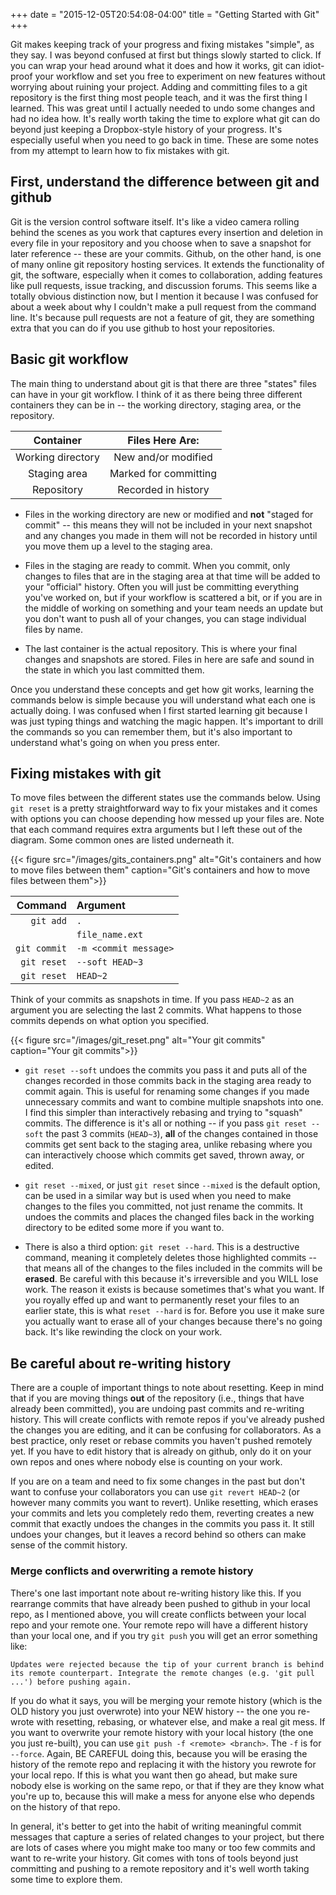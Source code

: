 +++
date = "2015-12-05T20:54:08-04:00"
title = "Getting Started with Git"
+++

Git makes keeping track of your progress and fixing mistakes "simple", as they say. I was beyond confused at first but things slowly started to click. If you can wrap your head around what it does and how it works, git can idiot-proof your workflow and set you free to experiment on new features without worrying about ruining your project. Adding and committing files to a git repository is the first thing most people teach, and it was the first thing I learned. This was great until I actually needed to undo some changes and had no idea how. It's really worth taking the time to explore what git can do beyond just keeping a Dropbox-style history of your progress. It's especially useful when you need to go back in time. These are some notes from my attempt to learn how to fix mistakes with git.

## First, understand the difference between git and github

Git is the version control software itself. It's like a video camera rolling behind the scenes as you work that captures every insertion and deletion in every file in your repository and you choose when to save a snapshot for later reference -- these are your commits. Github, on the other hand, is one of many online git repository hosting services. It extends the functionality of git, the software, especially when it comes to collaboration, adding features like pull requests, issue tracking, and discussion forums. This seems like a totally obvious distinction now, but I mention it because I was confused for about a week about why I couldn't make a pull request from the command line. It's because pull requests are not a feature of git, they are something extra that you can do if you use github to host your repositories.

## Basic git workflow

The main thing to understand about git is that there are three "states" files can have in your git workflow. I think of it as there being three different containers they can be in -- the working directory, staging area, or the repository.

| Container | Files Here Are: |
|:---------:|:---------------:|
|Working directory | New and/or modified |
|Staging area     | Marked for committing |
|Repository       | Recorded in history |

- Files in the working directory are new or modified and **not** "staged for commit" -- this means they will not be included in your next snapshot and any changes you made in them will not be recorded in history until you move them up a level to the staging area.

- Files in the staging are ready to commit. When you commit, only changes to files that are in the staging area at that time will be added to your "official" history. Often you will just be committing everything you've worked on, but if your workflow is scattered a bit, or if you are in the middle of working on something and your team needs an update but you don't want to push all of your changes, you can stage individual files by name.

- The last container is the actual repository. This is where your final changes and snapshots are stored. Files in here are safe and sound in the state in which you last committed them.

Once you understand these concepts and get how git works, learning the commands below is simple because you will understand what each one is actually doing. I was confused when I first started learning git because I was just typing things and watching the magic happen. It's important to drill the commands so you can remember them, but it's also important to understand what's going on when you press enter.

## Fixing mistakes with git

To move files between the different states use the commands below. Using `git reset` is a pretty straightforward way to fix your mistakes and it comes with options you can choose depending how messed up your files are. Note that each command requires extra arguments but I left these out of the diagram. Some common ones are listed underneath it.

{{< figure src="/images/gits_containers.png" alt="Git's containers and how to move files between them" caption="Git's containers and how to move files between them">}}

| Command    | Argument   |
| -------:   |:---------- |
|`git add`   |`.`         |
|            |`file_name.ext` |
|`git commit`|`-m <commit message>`|
|`git reset` |`--soft HEAD~3`|
|`git reset` |`HEAD~2`|

Think of your commits as snapshots in time. If you pass `HEAD~2` as an argument you are selecting the last 2 commits. What happens to those commits depends on what option you specified.

{{< figure src="/images/git_reset.png" alt="Your git commits" caption="Your git commits">}}

- `git reset --soft` undoes the commits you pass it and puts all of the changes recorded in those commits back in the staging area ready to commit again. This is useful for renaming some changes if you made unnecessary commits and want to combine multiple snapshots into one. I find this simpler than interactively rebasing and trying to "squash" commits. The difference is it's all or nothing -- if you pass `git reset --soft` the past 3 commits (`HEAD~3`), **all** of the changes contained in those commits get sent back to the staging area, unlike rebasing where you can interactively choose which commits get saved, thrown away, or edited.

- `git reset --mixed`, or just `git reset` since `--mixed` is the default option, can be used in a similar way but is used when you need to make changes to the files you committed, not just rename the commits. It undoes the commits and places the changed files back in the working directory to be edited some more if you want to.

- There is also a third option: `git reset --hard`. This is a destructive command, meaning it completely deletes those highlighted commits -- that means all of the changes to the files included in the commits will be **erased**. Be careful with this because it's irreversible and you WILL lose work. The reason it exists is because sometimes that's what you want. If you royally effed up and want to permanently reset your files to an earlier state, this is what `reset --hard` is for. Before you use it make sure you actually want to erase all of your changes because there's no going back. It's like rewinding the clock on your work.

## Be careful about re-writing history

There are a couple of important things to note about resetting. Keep in mind that if you are moving things **out** of the repository (i.e., things that have already been committed), you are undoing past commits and re-writing history. This will create conflicts with remote repos if you've already pushed the changes you are editing, and it can be confusing for collaborators. As a best practice, only reset or rebase commits you haven't pushed remotely yet. If you have to edit history that is already on github, only do it on your own repos and ones where nobody else is counting on your work.

If you are on a team and need to fix some changes in the past but don't want to confuse your collaborators you can use `git revert HEAD~2` (or however many commits you want to revert). Unlike resetting, which erases your commits and lets you completely redo them, reverting creates a new commit that exactly undoes the changes in the commits you pass it. It still undoes your changes, but it leaves a record behind so others can make sense of the commit history.

### Merge conflicts and overwriting a remote history

There's one last important note about re-writing history like this. If you rearrange commits that have already been pushed to github in your local repo, as I mentioned above, you will create conflicts between your local repo and your remote one. Your remote repo will have a different history than your local one, and if you try `git push` you will get an error something like:

`Updates were rejected because the tip of your current branch is behind its remote counterpart. Integrate the remote changes (e.g. 'git pull ...') before pushing again.`

If you do what it says, you will be merging your remote history (which is the OLD history you just overwrote) into your NEW history -- the one you re-wrote with resetting, rebasing, or whatever else, and make a real git mess. If you want to overwrite your remote history with your local history (the one you just re-built), you can use `git push -f <remote> <branch>`. The `-f` is for `--force`. Again, BE CAREFUL doing this, because you will be erasing the history of the remote repo and replacing it with the history you rewrote for your local repo. If this is what you want then go ahead, but make sure nobody else is working on the same repo, or that if they are they know what you're up to, because this will make a mess for anyone else who depends on the history of that repo.

In general, it's better to get into the habit of writing meaningful commit messages that capture a series of related changes to your project, but there are lots of cases where you might make too many or too few commits and want to re-write your history. Git comes with tons of tools beyond just committing and pushing to a remote repository and it's well worth taking some time to explore them.
